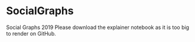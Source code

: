 # SocialGraphs
Social Graphs 2019
Please download the explainer notebook as it is too big to render on GitHub.  
